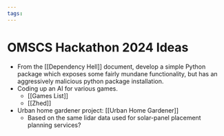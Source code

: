 ```yaml
---
tags:
---
```

# OMSCS Hackathon 2024 Ideas

- From the [[Dependency Hell]] document, develop a simple Python package which exposes some fairly mundane functionality, but has an aggressively malicious python package installation.
- Coding up an AI for various games.
	- [[Games List]]
	- [[Zhed]]
- Urban home gardener project: [[Urban Home Gardener]]
	- Based on the same lidar data used for solar-panel placement planning services?
